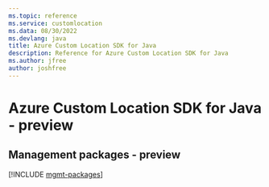 ```yaml
---
ms.topic: reference
ms.service: customlocation
ms.data: 08/30/2022
ms.devlang: java
title: Azure Custom Location SDK for Java
description: Reference for Azure Custom Location SDK for Java
ms.author: jfree
author: joshfree
---
```

# Azure Custom Location SDK for Java - preview

## Management packages - preview
[!INCLUDE [mgmt-packages](custom-location-mgmt-index.md)]